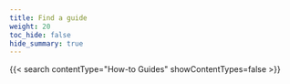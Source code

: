 ```yaml
---
title: Find a guide
weight: 20
toc_hide: false
hide_summary: true
---
```


{{< search contentType="How-to Guides" showContentTypes=false >}}
